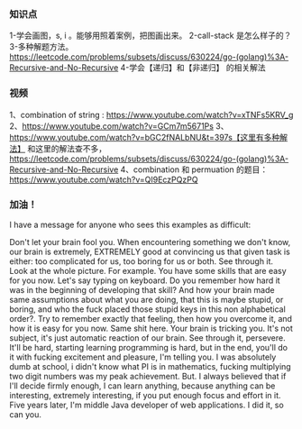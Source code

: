 





### 知识点
1-学会画图，s, i 。能够用照着案例，把图画出来。
2-call-stack 是怎么样子的？
3-多种解题方法。https://leetcode.com/problems/subsets/discuss/630224/go-(golang)%3A-Recursive-and-No-Recursive
4-学会【递归】和【非递归】 的相关解法



### 视频
1、combination of string : https://www.youtube.com/watch?v=xTNFs5KRV_g
2、https://www.youtube.com/watch?v=GCm7m5671Ps
3、https://www.youtube.com/watch?v=bGC2fNALbNU&t=397s【这里有多种解法】
和这里的解法查不多， https://leetcode.com/problems/subsets/discuss/630224/go-(golang)%3A-Recursive-and-No-Recursive 
4、combination 和 permuation 的题目：https://www.youtube.com/watch?v=QI9EczPQzPQ

### 加油！
I have a message for anyone who sees this examples as difficult:

Don't let your brain fool you. When encountering something we don't know, our brain is extremely, EXTREMELY good at convincing us that given task is either: too complicated for us, too boring for us or both. See through it. Look at the whole picture. For example. You have some skills that are easy for you now. Let's say typing on keyboard. Do you remember how hard it was in the beginning of developing that skill? And how your brain made same assumptions about what you are doing, that this is maybe stupid, or boring, and who the fuck placed those stupid keys in this non alphabetical order?. Try to remember exactly that feeling, then how you overcome it, and how it is easy for you now. Same shit here. Your brain is tricking you. It's not subject, it's just automatic reaction of our brain. See through it, persevere. It'll be hard, starting learning programming is hard, but in the end, you'll do it with fucking excitement and pleasure, I'm telling you. I was absolutely dumb at school, i didn't know what PI is in mathematics, fucking multiplying two digit numbers was my peak achievement. But. I always believed that if I'll decide firmly enough, I can learn anything, because anything can be interesting, extremely interesting, if you put enough focus and effort in it. Five years later, I'm middle Java developer of web applications. I did it, so can you.